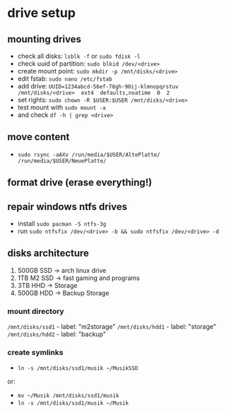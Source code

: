 # drive setup
## mounting drives
- check all disks: `lsblk -f` or `sudo fdisk -l`
- check uuid of partition: `sudo blkid /dev/<drive>`
- create mount point: `sudo mkdir -p /mnt/disks/<drive>`
- edit fstab: `sudo nano /etc/fstab`
- add drive: `UUID=1234abcd-56ef-78gh-90ij-klmnopqrstuv  /mnt/disks/<drive>  ext4  defaults,noatime  0  2`
- set rights: `sudo chown -R $USER:$USER /mnt/disks/<drive>`
- test mount with `sudo mount -a`
- and check `df -h | grep <drive>`

## move content
- `sudo rsync -aAXv /run/media/$USER/AltePlatte/ /run/media/$USER/NeuePlatte/`

## format drive (erase everything!)


## repair windows ntfs drives
- install `sudo pacman -S ntfs-3g`
- run `sudo ntfsfix /dev/<drive> -b && sudo ntfsfix /dev/<drive> -d`

## disks architecture
1. 500GB SSD -> arch linux drive
2. 1TB M2 SSD -> fast gaming and programs
3. 3TB HHD -> Storage
4. 500GB HDD -> Backup Storage

### mount directory
`/mnt/disks/ssd1` - label: "m2storage"
`/mnt/disks/hdd1` - label: "storage"
`/mnt/disks/hdd2` - label: "backup"

### create symlinks
- `ln -s /mnt/disks/ssd1/musik ~/MusikSSD`

or:

- `mv ~/Musik /mnt/disks/ssd1/musik`
- `ln -s /mnt/disks/ssd1/musik ~/Musik`
